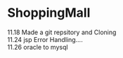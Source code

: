 # ShoppingMall
11.18 Made a git repsitory and Cloning</br>
11.24 jsp Error Handling....</br>
11.26 oracle to mysql</br> 
